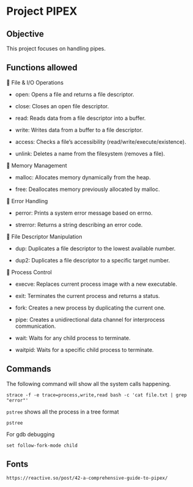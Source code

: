 # Project PIPEX
## Objective
This project focuses on handling pipes.
## Functions allowed
🧰 File & I/O Operations
- open: Opens a file and returns a file descriptor.

- close: Closes an open file descriptor.

- read: Reads data from a file descriptor into a buffer.

- write: Writes data from a buffer to a file descriptor.

- access: Checks a file’s accessibility (read/write/execute/existence).

- unlink: Deletes a name from the filesystem (removes a file).

🧠 Memory Management
- malloc: Allocates memory dynamically from the heap.

- free: Deallocates memory previously allocated by malloc.

🐛 Error Handling
- perror: Prints a system error message based on errno.

- strerror: Returns a string describing an error code.

🔁 File Descriptor Manipulation
- dup: Duplicates a file descriptor to the lowest available number.

- dup2: Duplicates a file descriptor to a specific target number.

🔧 Process Control
- execve: Replaces current process image with a new executable.

- exit: Terminates the current process and returns a status.

- fork: Creates a new process by duplicating the current one.

- pipe: Creates a unidirectional data channel for interprocess communication.

- wait: Waits for any child process to terminate.

- waitpid: Waits for a specific child process to terminate.
## Commands
The following command will show all the system calls happening.
```
strace -f -e trace=process,write,read bash -c 'cat file.txt | grep "error"'
```
`pstree` shows all the process in a tree format
```
pstree
```
For gdb debugging
```
set follow-fork-mode child
```
## Fonts
`https://reactive.so/post/42-a-comprehensive-guide-to-pipex/`
